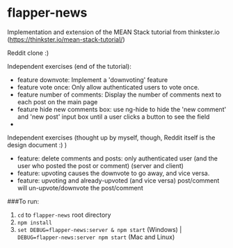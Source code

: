 # flapper-news
Implementation and extension of the MEAN Stack tutorial from thinkster.io (https://thinkster.io/mean-stack-tutorial/)

Reddit clone :)

Independent exercises (end of the tutorial):
* feature downvote: Implement a 'downvoting' feature
* feature vote once: Only allow authenticated users to vote once.
* feature number of comments: Display the number of comments next to each post on the main page
* feature hide new comments box: use ng-hide to hide the 'new comment' and 'new post' input box until a user clicks a button to see the field
* 

Independent exercises (thought up by myself, though, Reddit itself is the design document :) )
* feature: delete comments and posts: only authenticated user (and the user who posted the post or comment) (server and client)
* feature: upvoting causes the downvote to go away, and vice versa.
* feature: upvoting and already-upvoted (and vice versa) post/comment will un-upvote/downvote the post/comment

###To run:
1. ``cd`` to ``flapper-news`` root directory
2. ``npm install``
3. ```set DEBUG=flapper-news:server & npm start``` (Windows) | ```DEBUG=flapper-news:server npm start``` (Mac and Linux)
